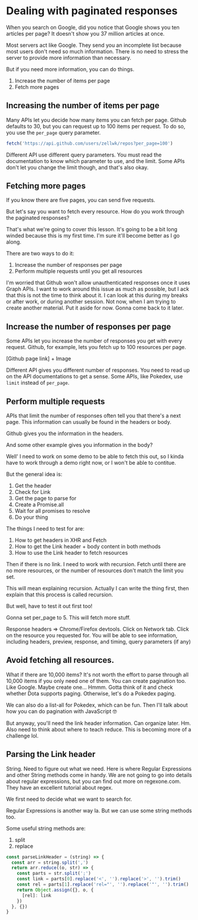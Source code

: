 # Dealing with paginated responses

When you search on Google, did you notice that Google shows you ten articles per page? It doesn't show you 37 million articles at once.

Most servers act like Google. They send you an incomplete list because most users don't need so much information. There is no need to stress the server to provide more information than necessary.

But if you need more information, you can do things.

1. Increase the number of items per page
2. Fetch more pages

## Increasing the number of items per page

Many APIs let you decide how many items you can fetch per page. Github defaults to 30, but you can request up to 100 items per request. To do so, you use the `per_page` query parameter.

```js
fetch('https://api.github.com/users/zellwk/repos?per_page=100')
```

Different API use different query parameters. You must read the documentation to know which parameter to use, and the limit. Some APIs don't let you change the limit though, and that's also okay.

## Fetching more pages

If you know there are five pages, you can send five requests.

But let's say you want to fetch every resource. How do you work through the paginated responses?

That's what we're going to cover this lesson. It's going to be a bit long winded because this is my first time. I'm sure it'll become better as I go along.

There are two ways to do it:

1. Increase the number of responses per page
2. Perform multiple requests until you get all resources

I'm worried that Github won't allow unauthenticated responses once it uses Graph APIs. I want to work around this issue as much as possible, but I ack that this is not the time to think about it. I can look at this during my breaks or after work, or during another session. Not now, when I am trying to create another material. Put it aside for now. Gonna come back to it later.

## Increase the number of responses per page

Some APIs let you increase the number of responses you get with every request. Github, for example, lets you fetch up to 100 resources per page.

[Github page link] + Image

Different API gives you different number of responses. You need to read up on the API documentations to get a sense.
Some APIs, like Pokedex, use `limit` instead of `per_page`.

## Perform multiple requests

APIs that limit the number of responses often tell you that there's a next page. This information can usually be found in the headers or body.

Github gives you the information in the headers.

And some other example gives you information in the body?

Well' I need to work on some demo to be able to fetch this out, so I kinda have to work through a demo right now, or I won't be able to contitue.

But the general idea is:

1. Get the header
2. Check for Link
3. Get the page to parse for
4. Create a Promise.all
5. Wait for all promises to resolve
6. Do your thing

The things I need to test for are:

1. How to get headers in XHR and Fetch
2. How to get the Link header + body content in both methods
3. How to use the Link header to fetch resources

Then if there is no link. I need to work with recursion. Fetch until there are no more resources, or the number of resources don't match the limit you set.

This will mean explaining recursion. Actually I can write the thing first, then explain that this process is called recursion.

But well, have to test it out first too!

Gonna set per_page to 5. This will fetch more stuff.

Response headers => Chrome/Firefox devtools. Click on Network tab. Click on the resource you requested for. You will be able to see information, including headers, preview, response, and timing, query parameters (if any)

## Avoid fetching all resources.

What if there are 10,000 items? It's not worth the effort to parse through all 10,000 items if you only need one of them. You can create pagination too. Like Google. Maybe create one... Hmmm. Gotta think of it and check whether Dota supports paging. Otherwise, let's do a Pokedex paging.

We can also do a list-all for Pokedex, which can be fun. Then I'll talk about how you can do pagination with JavaScript 🤓

But anyway, you'll need the link header information.  Can organize later. Hm. Also need to think about where to teach reduce. This is becoming more of a challenge lol.

## Parsing the Link header

String. Need to figure out what we need. Here is where Regular Expressions and other String methods come in handy. We are not going to go into details about regular expressions, but you can find out more on regexone.com. They have an excellent tutorial about regex.

We first need to decide what we want to search for.

Regular Expressions is another way la. But we can use some string methods too.

Some useful string methods are:

1. split
2. replace

```js
const parseLinkHeader = (string) => {
  const arr = string.split(',')
  return arr.reduce((o, str) => {
    const parts = str.split(';')
    const link = parts[0].replace('<', '').replace('>', '').trim()
    const rel = parts[1].replace('rel="', '').replace('"', '').trim()
    return Object.assign({}, o, {
      [rel]: link
    })
  }, {})
}

```
